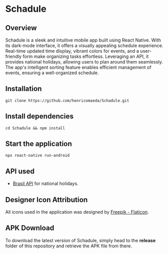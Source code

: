# Schadule

## Overview
Schadule is a sleek and intuitive mobile app built using React Native. With its dark-mode interface, it offers a visually appealing schedule experience. Real-time updated time display, vibrant colors for events, and a user-friendly form make organizing tasks effortless. Leveraging an API, it provides national holidays, allowing users to plan around them seamlessly. The app's intelligent sorting feature enables efficient management of events, ensuring a well-organized schedule.

## Installation
	git clone https://github.com/henricomaeda/Schadule.git

## Install dependencies
	cd Schadule && npm install

## Start the application
	npx react-native run-android

## API used
- [Brasil API](https://brasilapi.com.br/docs) for national holidays.

## Designer Icon Attribution
All icons used in the application was designed by [Freepik - Flaticon](https://www.flaticon.com/authors/freepik).

## APK Download
To download the latest version of Schadule, simply head to the **release** folder of this repository and retrieve the APK file from there.
